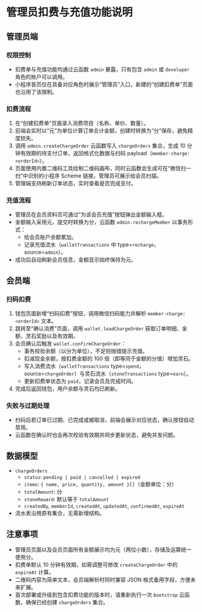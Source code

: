 # 管理员扣费与充值功能说明

## 管理员端

### 权限控制
- 扣费单与充值功能均通过云函数 `admin` 暴露，只有包含 `admin` 或 `developer` 角色的账户可以调用。
- 小程序首页仅在具备对应角色时展示“管理员”入口，新建的“创建扣费单”页面也沿用了该限制。

### 扣费流程
1. 在“创建扣费单”页面录入消费项目（名称、单价、数量）。
2. 前端会实时以“元”为单位计算订单合计金额，创建时转换为“分”保存，避免精度损失。
3. 调用 `admin.createChargeOrder` 云函数写入 `chargeOrders` 集合，生成 10 分钟有效期的待支付订单，返回格式化数据与扫码 payload（`member-charge:<orderId>`）。
4. 页面使用内置二维码工具绘制二维码画布，同时云函数会生成可在“微信扫一扫”中识别的小程序 Scheme 链接，管理员可展示给会员扫描。
5. 管理端支持刷新订单状态，实时查看是否完成支付。

### 充值流程
- 管理员在会员资料页可通过“为该会员充值”按钮弹出金额输入框。
- 金额输入采用元，提交时转换为分，云函数 `admin.rechargeMember` 以事务形式：
  - 给会员账户余额累加。
  - 记录充值流水（`walletTransactions` 中 type=`recharge`，source=`admin`）。
- 成功后自动刷新会员信息，金额显示始终保持为元。

## 会员端

### 扫码扣费
1. 钱包页面新增“扫码扣费”按钮，调用微信扫码能力并解析 `member-charge:<orderId>` 文本。
2. 跳转至“确认消费”页面，调用 `wallet.loadChargeOrder` 获取订单明细、金额、灵石奖励以及有效期。
3. 会员确认后触发 `wallet.confirmChargeOrder`：
   - 事务校验余额（以分为单位），不足则抛错提示充值。
   - 扣减现金余额，按扣费金额的 100 倍（即等同于金额的分值）增加灵石。
   - 写入消费流水（`walletTransactions` type=`spend`，source=`chargeOrder`）与灵石流水（`stoneTransactions` type=`earn`）。
   - 更新扣费单状态为 `paid`，记录会员及完成时间。
4. 完成后返回钱包，用户余额与灵石均已刷新。

### 失败与过期处理
- 扫码后若订单已过期、已完成或被取消，前端会展示对应状态，确认按钮自动禁用。
- 云函数在确认时也会再次校验有效期并同步更新状态，避免并发问题。

## 数据模型
- `chargeOrders`
  - `status`: `pending | paid | cancelled | expired`
  - `items`: `{ name, price, quantity, amount }[]`（金额单位：分）
  - `totalAmount`: 分
  - `stoneReward`: 默认等于 `totalAmount`
  - `createdBy`, `memberId`, `createdAt`, `updatedAt`, `confirmedAt`, `expireAt`
- 流水表沿用原有集合，无需新增结构。

## 注意事项
- 管理员页面以及会员页面所有金额展示均为元（两位小数），存储及运算统一使用分。
- 扣费单默认 10 分钟有效期，如需调整可修改 `createChargeOrder` 中的 `expireAt` 计算。
- 二维码内容为简单文本，会员端解析时同时兼容 JSON 格式备用字段，方便未来扩展。
- 首次部署或升级到包含扣费功能的版本时，请重新执行一次 `bootstrap` 云函数，确保已经创建 `chargeOrders` 集合。

